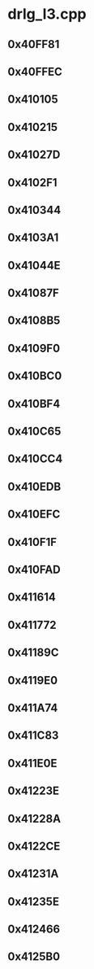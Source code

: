 # drlg_l3.cpp

## 0x40FF81

## 0x40FFEC

## 0x410105

## 0x410215

## 0x41027D

## 0x4102F1

## 0x410344

## 0x4103A1

## 0x41044E

## 0x41087F

## 0x4108B5

## 0x4109F0

## 0x410BC0

## 0x410BF4

## 0x410C65

## 0x410CC4

## 0x410EDB

## 0x410EFC

## 0x410F1F

## 0x410FAD

## 0x411614

## 0x411772

## 0x41189C

## 0x4119E0

## 0x411A74

## 0x411C83

## 0x411E0E

## 0x41223E

## 0x41228A

## 0x4122CE

## 0x41231A

## 0x41235E

## 0x412466

## 0x4125B0
